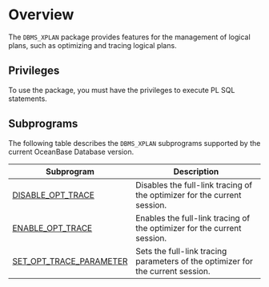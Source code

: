 # Overview

The `DBMS_XPLAN` package provides features for the management of logical plans, such as optimizing and tracing logical plans.

## Privileges

To use the package, you must have the privileges to execute PL SQL statements.

## Subprograms

The following table describes the `DBMS_XPLAN` subprograms supported by the current OceanBase Database version.

| Subprogram                                                    | Description                                                                     |
|---------------------------------------------------------------|---------------------------------------------------------------------------------|
| [DISABLE_OPT_TRACE](../20700.dbms-xplan-mysql/200.disable-opt-trace-mysql.md)             | Disables the full-link tracing of the optimizer for the current session.        |
| [ENABLE_OPT_TRACE](../20700.dbms-xplan-mysql/300.enable-opt-trace-mysql.md)               | Enables the full-link tracing of the optimizer for the current session.         |
| [SET_OPT_TRACE_PARAMETER](../20700.dbms-xplan-mysql/400.set-opt-trace-parameter-mysql.md) | Sets the full-link tracing parameters of the optimizer for the current session. |
